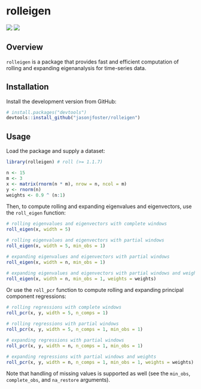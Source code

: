# rolleigen

[![](https://github.com/jasonjfoster/rolleigen/actions/workflows/check-standard.yaml/badge.svg)](https://github.com/jasonjfoster/rolleigen/actions/workflows/check-standard.yaml)
[![](https://codecov.io/gh/jasonjfoster/rolleigen/graph/badge.svg)](https://app.codecov.io/github/jasonjfoster/rolleigen)

## Overview

`rolleigen` is a package that provides fast and efficient computation of rolling and expanding eigenanalysis for time-series data.

## Installation

Install the development version from GitHub:

``` r
# install.packages("devtools")
devtools::install_github("jasonjfoster/rolleigen")
```

## Usage

Load the package and supply a dataset:

``` r
library(rolleigen) # roll (>= 1.1.7)

n <- 15
m <- 3
x <- matrix(rnorm(n * m), nrow = n, ncol = m)
y <- rnorm(n)
weights <- 0.9 ^ (n:1)
```
Then, to compute rolling and expanding eigenvalues and eigenvectors, use the `roll_eigen` function:

```r
# rolling eigenvalues and eigenvectors with complete windows
roll_eigen(x, width = 5)

# rolling eigenvalues and eigenvectors with partial windows
roll_eigen(x, width = 5, min_obs = 1)

# expanding eigenvalues and eigenvectors with partial windows
roll_eigen(x, width = n, min_obs = 1)

# expanding eigenvalues and eigenvectors with partial windows and weights
roll_eigen(x, width = n, min_obs = 1, weights = weights)
```

Or use the `roll_pcr` function to compute rolling and expanding principal component regressions:

``` r
# rolling regressions with complete windows
roll_pcr(x, y, width = 5, n_comps = 1)

# rolling regressions with partial windows
roll_pcr(x, y, width = 5, n_comps = 1, min_obs = 1)

# expanding regressions with partial windows
roll_pcr(x, y, width = n, n_comps = 1, min_obs = 1)

# expanding regressions with partial windows and weights
roll_pcr(x, y, width = n, n_comps = 1, min_obs = 1, weights = weights)
```

Note that handling of missing values is supported as well (see the `min_obs`, `complete_obs`, and `na_restore` arguments).